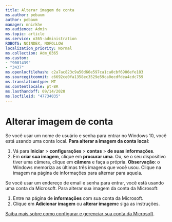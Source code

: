 ```yaml
---
title: Alterar imagem de conta
ms.author: pebaum
author: pebaum
manager: mnirkhe
ms.audience: Admin
ms.topic: article
ms.service: o365-administration
ROBOTS: NOINDEX, NOFOLLOW
localization_priority: Normal
ms.collection: Adm_O365
ms.custom:
- "9001439"
- "3437"
ms.openlocfilehash: c2a7ac823c9a50d66e597ca1ca0cbf6906efe183
ms.sourcegitcommit: c6692ce0fa1358ec3529e59ca0ecdfdea4cdc759
ms.translationtype: MT
ms.contentlocale: pt-BR
ms.lasthandoff: 09/14/2020
ms.locfileid: "47734035"
---
```

# <a name="change-account-picture"></a>Alterar imagem de conta

Se você usar um nome de usuário e senha para entrar no Windows 10, você está usando uma conta local. **Para alterar a imagem da conta local**:

1. Vá para **Iniciar**  >  **configurações**  >  **contas**  >  **de suas informações**.
2. Em **criar sua imagem**, clique em **procurar uma**. Ou, se o seu dispositivo tiver uma câmera, clique em **câmera** e faça a própria. 
    **Observação**: o Windows memoriza as últimas três imagens que você usou. Clique na imagem na página de informações para alternar para aquela.

Se você usar um endereço de email e senha para entrar, você está usando uma conta da Microsoft. Para alterar sua imagem da conta da Microsoft:

1. Entre na página de **informações** com sua conta da Microsoft.
2. Clique em **Adicionar imagem** ou **alterar imagem**e siga as instruções.

[Saiba mais sobre como configurar e gerenciar sua conta da Microsoft](https://support.microsoft.com/products/microsoft-account?category=manage-account).
